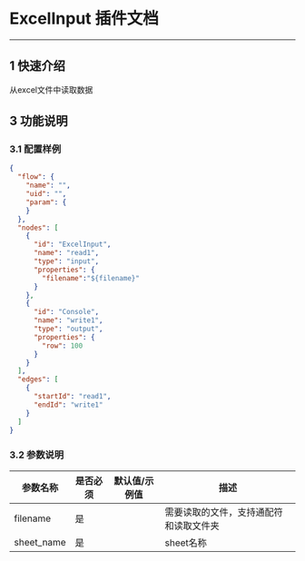 # ExcelInput 插件文档

___

## 1 快速介绍

从excel文件中读取数据

## 3 功能说明

### 3.1 配置样例

```json
{
  "flow": {
    "name": "",
    "uid": "",
    "param": {
    }
  },
  "nodes": [
    {
      "id": "ExcelInput",
      "name": "read1",
      "type": "input",
      "properties": {
        "filename":"${filename}"
      }
    },
    {
      "id": "Console",
      "name": "write1",
      "type": "output",
      "properties": {
        "row": 100
      }
    }
  ],
  "edges": [
    {
      "startId": "read1",
      "endId": "write1"
    }
  ]
}

```

### 3.2 参数说明

| 参数名称     | 是否必须 | 默认值/示例值 | 描述                  | 
|----------|------|----|---------------------|
| filename | 是    |  | 需要读取的文件，支持通配符和读取文件夹 |
| sheet_name | 是    |  | sheet名称             |
